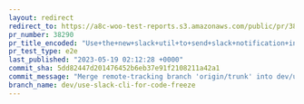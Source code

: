```yaml
---
layout: redirect
redirect_to: https://a8c-woo-test-reports.s3.amazonaws.com/public/pr/38290/e2e/index.html
pr_number: 38290
pr_title_encoded: "Use+the+new+slack+util+to+send+slack+notification+in+code+freeze"
pr_test_type: e2e
last_published: "2023-05-19 02:12:28 +0000"
commit_sha: 5dd82447d201476452b6eb37e91f2108211a42a1
commit_message: "Merge remote-tracking branch 'origin/trunk' into dev/use-slack-cli-fo…"
branch_name: dev/use-slack-cli-for-code-freeze
---
```

